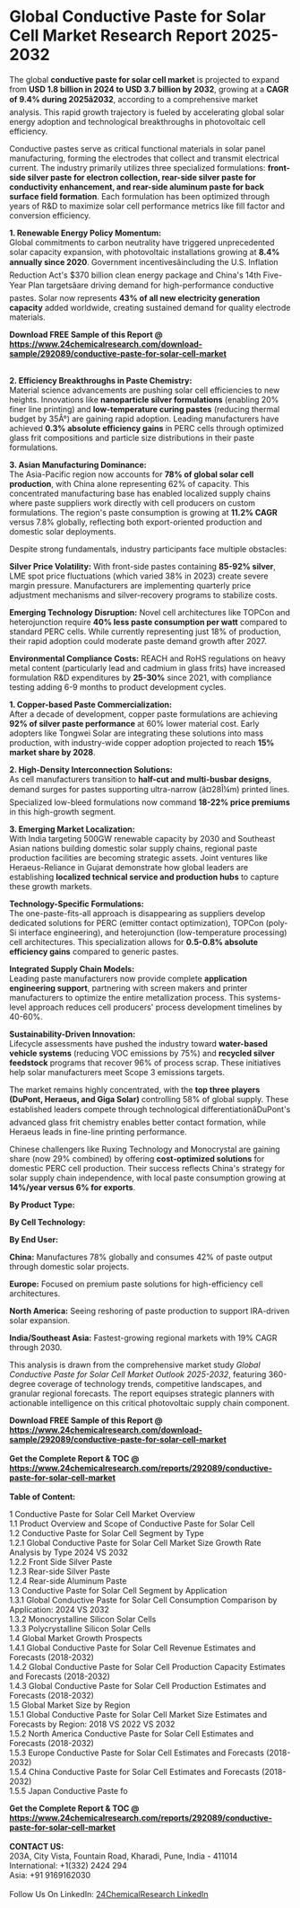<h1>Global Conductive Paste for Solar Cell Market Research Report 2025-2032</h1><p>The global <strong>conductive paste for solar cell market</strong> is projected to expand from <strong>USD 1.8 billion in 2024 to USD 3.7 billion by 2032</strong>, growing at a <strong>CAGR of 9.4% during 2025â2032</strong>, according to a comprehensive market analysis. This rapid growth trajectory is fueled by accelerating global solar energy adoption and technological breakthroughs in photovoltaic cell efficiency.</p><p>Conductive pastes serve as critical functional materials in solar panel manufacturing, forming the electrodes that collect and transmit electrical current. The industry primarily utilizes three specialized formulations: <strong>front-side silver paste for electron collection, rear-side silver paste for conductivity enhancement, and rear-side aluminum paste for back surface field formation</strong>. Each formulation has been optimized through years of R&amp;D to maximize solar cell performance metrics like fill factor and conversion efficiency.</p><p><strong>1. Renewable Energy Policy Momentum:</strong><br>
Global commitments to carbon neutrality have triggered unprecedented solar capacity expansion, with photovoltaic installations growing at <strong>8.4% annually since 2020</strong>. Government incentivesâincluding the U.S. Inflation Reduction Act's $370 billion clean energy package and China's 14th Five-Year Plan targetsâare driving demand for high-performance conductive pastes. Solar now represents <strong>43% of all new electricity generation capacity</strong> added worldwide, creating sustained demand for quality electrode materials.</p><div><b>Download FREE Sample of this Report @ 
            <a href="https://www.24chemicalresearch.com/download-sample/292089/conductive-paste-for-solar-cell-market">
            https://www.24chemicalresearch.com/download-sample/292089/conductive-paste-for-solar-cell-market</a></b></div><br><p><strong>2. Efficiency Breakthroughs in Paste Chemistry:</strong><br>
Material science advancements are pushing solar cell efficiencies to new heights. Innovations like <strong>nanoparticle silver formulations</strong> (enabling 20% finer line printing) and <strong>low-temperature curing pastes</strong> (reducing thermal budget by 35Â°) are gaining rapid adoption. Leading manufacturers have achieved <strong>0.3% absolute efficiency gains</strong> in PERC cells through optimized glass frit compositions and particle size distributions in their paste formulations.</p><p><strong>3. Asian Manufacturing Dominance:</strong><br>
The Asia-Pacific region now accounts for <strong>78% of global solar cell production</strong>, with China alone representing 62% of capacity. This concentrated manufacturing base has enabled localized supply chains where paste suppliers work directly with cell producers on custom formulations. The region's paste consumption is growing at <strong>11.2% CAGR</strong> versus 7.8% globally, reflecting both export-oriented production and domestic solar deployments.</p><p>Despite strong fundamentals, industry participants face multiple obstacles:</p><p><strong>Silver Price Volatility:</strong> With front-side pastes containing <strong>85-92% silver</strong>, LME spot price fluctuations (which varied 38% in 2023) create severe margin pressure. Manufacturers are implementing quarterly price adjustment mechanisms and silver-recovery programs to stabilize costs.</p><p><strong>Emerging Technology Disruption:</strong> Novel cell architectures like TOPCon and heterojunction require <strong>40% less paste consumption per watt</strong> compared to standard PERC cells. While currently representing just 18% of production, their rapid adoption could moderate paste demand growth after 2027.</p><p><strong>Environmental Compliance Costs:</strong> REACH and RoHS regulations on heavy metal content (particularly lead and cadmium in glass frits) have increased formulation R&amp;D expenditures by <strong>25-30%</strong> since 2021, with compliance testing adding 6-9 months to product development cycles.</p><p><strong>1. Copper-based Paste Commercialization:</strong><br>
After a decade of development, copper paste formulations are achieving <strong>92% of silver paste performance</strong> at 60% lower material cost. Early adopters like Tongwei Solar are integrating these solutions into mass production, with industry-wide copper adoption projected to reach <strong>15% market share by 2028</strong>.</p><p><strong>2. High-Density Interconnection Solutions:</strong><br>
As cell manufacturers transition to <strong>half-cut and multi-busbar designs</strong>, demand surges for pastes supporting ultra-narrow (â¤28Î¼m) printed lines. Specialized low-bleed formulations now command <strong>18-22% price premiums</strong> in this high-growth segment.</p><p><strong>3. Emerging Market Localization:</strong><br>
With India targeting 500GW renewable capacity by 2030 and Southeast Asian nations building domestic solar supply chains, regional paste production facilities are becoming strategic assets. Joint ventures like Heraeus-Reliance in Gujarat demonstrate how global leaders are establishing <strong>localized technical service and production hubs</strong> to capture these growth markets.</p><p><strong>Technology-Specific Formulations:</strong><br>
	The one-paste-fits-all approach is disappearing as suppliers develop dedicated solutions for PERC (emitter contact optimization), TOPCon (poly-Si interface engineering), and heterojunction (low-temperature processing) cell architectures. This specialization allows for <strong>0.5-0.8% absolute efficiency gains</strong> compared to generic pastes.</p><p><strong>Integrated Supply Chain Models:</strong><br>
	Leading paste manufacturers now provide complete <strong>application engineering support</strong>, partnering with screen makers and printer manufacturers to optimize the entire metallization process. This systems-level approach reduces cell producers' process development timelines by 40-60%.</p><p><strong>Sustainability-Driven Innovation:</strong><br>
	Lifecycle assessments have pushed the industry toward <strong>water-based vehicle systems</strong> (reducing VOC emissions by 75%) and <strong>recycled silver feedstock</strong> programs that recover 96% of process scrap. These initiatives help solar manufacturers meet Scope 3 emissions targets.</p><p>The market remains highly concentrated, with the <strong>top three players (DuPont, Heraeus, and Giga Solar)</strong> controlling 58% of global supply. These established leaders compete through technological differentiationâDuPont's advanced glass frit chemistry enables better contact formation, while Heraeus leads in fine-line printing performance.</p><p>Chinese challengers like Ruxing Technology and Monocrystal are gaining share (now 29% combined) by offering <strong>cost-optimized solutions</strong> for domestic PERC cell production. Their success reflects China's strategy for solar supply chain independence, with local paste consumption growing at <strong>14%/year versus 6% for exports</strong>.</p><p><strong>By Product Type:</strong></p><p><strong>By Cell Technology:</strong></p><p><strong>By End User:</strong></p><p><strong>China:</strong> Manufactures 78% globally and consumes 42% of paste output through domestic solar projects.</p><p><strong>Europe:</strong> Focused on premium paste solutions for high-efficiency cell architectures.</p><p><strong>North America:</strong> Seeing reshoring of paste production to support IRA-driven solar expansion.</p><p><strong>India/Southeast Asia:</strong> Fastest-growing regional markets with 19% CAGR through 2030.</p><p>This analysis is drawn from the comprehensive market study <em>Global Conductive Paste for Solar Cell Market Outlook 2025-2032</em>, featuring 360-degree coverage of technology trends, competitive landscapes, and granular regional forecasts. The report equipses strategic planners with actionable intelligence on this critical photovoltaic supply chain component.</p><div><b>Download FREE Sample of this Report @ 
            <a href="https://www.24chemicalresearch.com/download-sample/292089/conductive-paste-for-solar-cell-market">
            https://www.24chemicalresearch.com/download-sample/292089/conductive-paste-for-solar-cell-market</a></b></div><br><div><b>Get the Complete Report & TOC @ 
            <a href="https://www.24chemicalresearch.com/reports/292089/conductive-paste-for-solar-cell-market">
            https://www.24chemicalresearch.com/reports/292089/conductive-paste-for-solar-cell-market</a></b></div><br>
            <b>Table of Content:</b><p>1 Conductive Paste for Solar Cell Market Overview<br />
    1.1 Product Overview and Scope of Conductive Paste for Solar Cell<br />
    1.2 Conductive Paste for Solar Cell Segment by Type<br />
        1.2.1 Global Conductive Paste for Solar Cell Market Size Growth Rate Analysis by Type 2024 VS 2032<br />
        1.2.2 Front Side Silver Paste<br />
        1.2.3 Rear-side Silver Paste<br />
        1.2.4 Rear-side Aluminum Paste<br />
    1.3 Conductive Paste for Solar Cell Segment by Application<br />
        1.3.1 Global Conductive Paste for Solar Cell Consumption Comparison by Application: 2024 VS 2032<br />
        1.3.2 Monocrystalline Silicon Solar Cells<br />
        1.3.3 Polycrystalline Silicon Solar Cells<br />
    1.4 Global Market Growth Prospects<br />
        1.4.1 Global Conductive Paste for Solar Cell Revenue Estimates and Forecasts (2018-2032)<br />
        1.4.2 Global Conductive Paste for Solar Cell Production Capacity Estimates and Forecasts (2018-2032)<br />
        1.4.3 Global Conductive Paste for Solar Cell Production Estimates and Forecasts (2018-2032)<br />
    1.5 Global Market Size by Region<br />
        1.5.1 Global Conductive Paste for Solar Cell Market Size Estimates and Forecasts by Region: 2018 VS 2022 VS 2032<br />
        1.5.2 North America Conductive Paste for Solar Cell Estimates and Forecasts (2018-2032)<br />
        1.5.3 Europe Conductive Paste for Solar Cell Estimates and Forecasts (2018-2032)<br />
        1.5.4 China Conductive Paste for Solar Cell Estimates and Forecasts (2018-2032)<br />
        1.5.5 Japan Conductive Paste fo</p><div><b>Get the Complete Report & TOC @ 
            <a href="https://www.24chemicalresearch.com/reports/292089/conductive-paste-for-solar-cell-market">
            https://www.24chemicalresearch.com/reports/292089/conductive-paste-for-solar-cell-market</a></b></div><br><b>CONTACT US:</b><br>
            203A, City Vista, Fountain Road, Kharadi, Pune, India - 411014<br>
            International: +1(332) 2424 294<br>
            Asia: +91 9169162030 <br><br>
            Follow Us On LinkedIn: <a href="https://www.linkedin.com/company/24chemicalresearch/">24ChemicalResearch LinkedIn</a>